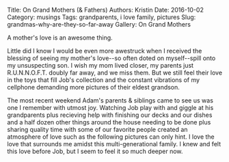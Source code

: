 Title: On Grand Mothers (& Fathers)
Authors: Kristin
Date: 2016-10-02
Category: musings
Tags: grandparents, i love family, pictures
Slug: grandmas-why-are-they-so-far-away
Gallery: On Grand Mothers

A mother's love is an awesome thing.

Little did I know I would be even
more awestruck when I received the blessing of seeing my mother's
love--so often doted on myself--spill onto my unsuspecting son. I wish
my mom lived closer, my parents just R.U.N.N.O.F.T. doubly far away, and
we miss them. But we still feel their love in the toys that fill Job's
collection and the constant vibrations of my cellphone demanding more
pictures of their eldest grandson.

The most recent weekend Adam's parents & siblings came to see us was one
I remember with utmost joy. Watching Job play with and giggle at his
grandparents plus recieving help with finishing our decks and our dishes
and a half dozen other things around the house needing to be done plus
sharing quality time with some of our favorite people created an
atmosphere of love such as the following pictures can only hint. I love
the love that surrounds me amidst this multi-generational family. I knew
and felt this love before Job, but I seem to feel it so much deeper now.
